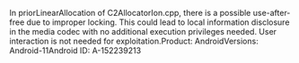 In priorLinearAllocation of C2AllocatorIon.cpp, there is a possible use-after-free due to improper locking. This could lead to local information disclosure in the media codec with no additional execution privileges needed. User interaction is not needed for exploitation.Product: AndroidVersions: Android-11Android ID: A-152239213